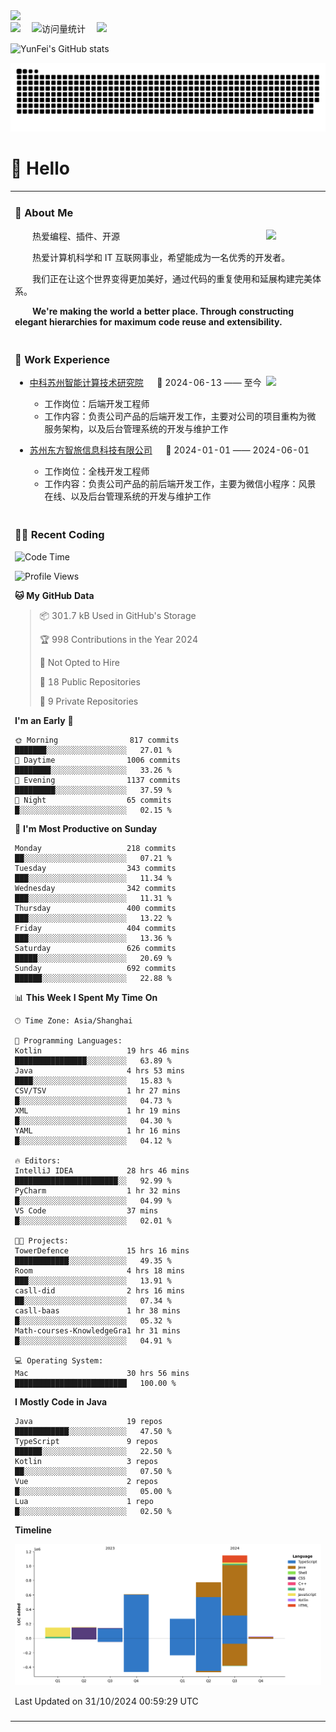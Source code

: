   <!-- dynamic typing effect 动态打字效果 -->
  <div>
    <a href="http://yunfei.plus">
      <img src="https://readme-typing-svg.demolab.com?font=Fira+Code&pause=1000&width=435&lines=console.log(%22Hello%2C%20World%22);祝您今天愉快!&center=true&size=27" />
    </a>
  </div>

  <div>
    <a href="http://yunfei.plus/"><img src="https://img.shields.io/badge/Website-博客-8c36db" /></a>&emsp;
    <!-- visitor -->
    <img src="https://komarev.com/ghpvc/?username=yunfeidog&label=Views&color=orange&style=flat" alt="访问量统计" />&emsp;
    <!-- wakatime -->    
    <a href="https://wakatime.com/@yunfeidog"><img src="https://wakatime.com/badge/user/42d0678c-368b-448b-9a77-5d21c5b55352.svg" /></a>
  </div>

![YunFei's GitHub stats](https://github-readme-stats.vercel.app/api?username=yunfeidog)

![snake](./dist/github-contribution-grid-snake.svg)

#  🙋 Hello

<table>


<tr><td>

### 🤺 About Me

<img align="right" width="88" src="https://cdn.jsdelivr.net/gh/yunfeidog/yunfeidog/assets/images/jobs.png" />

<p>&emsp;&emsp;热爱编程、插件、开源</p>
<p>&emsp;&emsp;热爱计算机科学和 IT 互联网事业，希望能成为一名优秀的开发者。</p>
<p>&emsp;&emsp;我们正在让这个世界变得更加美好，通过代码的重复使用和延展构建完美体系。</p>
<p>&emsp;&emsp;<strong>We're making the world a better place. Through constructing elegant hierarchies for maximum code reuse and extensibility.</strong></p>

</td></tr> 

<tr><td>

### 🏢 Work Experience

<img align="right" width="88" src="https://cdn.jsdelivr.net/gh/yunfeidog/yunfeidog/assets/images/yuanze.png" />

- [中科苏州智能计算技术研究院](http://iict.ac.cn/sy) &emsp; 📌 2024-06-13 —— 至今

  - 工作岗位：后端开发工程师
  - 工作内容：负责公司产品的后端开发工作，主要对公司的项目重构为微服务架构，以及后台管理系统的开发与维护工作

- [苏州东方智旅信息科技有限公司](http://www.leyoobao.com/) &emsp; 📌 2024-01-01 —— 2024-06-01

    - 工作岗位：全栈开发工程师
    - 工作内容：负责公司产品的前后端开发工作，主要为微信小程序：风景在线、以及后台管理系统的开发与维护工作


</td></tr>

<tr><td>

### 👩‍💻 Recent Coding
<!--START_SECTION:waka-->
![Code Time](http://img.shields.io/badge/Code%20Time-1%2C967%20hrs%2019%20mins-blue)

![Profile Views](http://img.shields.io/badge/Profile%20Views-18-blue)

**🐱 My GitHub Data** 

> 📦 301.7 kB Used in GitHub's Storage 
 > 
> 🏆 998 Contributions in the Year 2024
 > 
> 🚫 Not Opted to Hire
 > 
> 📜 18 Public Repositories 
 > 
> 🔑 9 Private Repositories 
 > 
**I'm an Early 🐤** 

```text
🌞 Morning                817 commits         ███████░░░░░░░░░░░░░░░░░░   27.01 % 
🌆 Daytime                1006 commits        ████████░░░░░░░░░░░░░░░░░   33.26 % 
🌃 Evening                1137 commits        █████████░░░░░░░░░░░░░░░░   37.59 % 
🌙 Night                  65 commits          █░░░░░░░░░░░░░░░░░░░░░░░░   02.15 % 
```
📅 **I'm Most Productive on Sunday** 

```text
Monday                   218 commits         ██░░░░░░░░░░░░░░░░░░░░░░░   07.21 % 
Tuesday                  343 commits         ███░░░░░░░░░░░░░░░░░░░░░░   11.34 % 
Wednesday                342 commits         ███░░░░░░░░░░░░░░░░░░░░░░   11.31 % 
Thursday                 400 commits         ███░░░░░░░░░░░░░░░░░░░░░░   13.22 % 
Friday                   404 commits         ███░░░░░░░░░░░░░░░░░░░░░░   13.36 % 
Saturday                 626 commits         █████░░░░░░░░░░░░░░░░░░░░   20.69 % 
Sunday                   692 commits         ██████░░░░░░░░░░░░░░░░░░░   22.88 % 
```


📊 **This Week I Spent My Time On** 

```text
🕑︎ Time Zone: Asia/Shanghai

💬 Programming Languages: 
Kotlin                   19 hrs 46 mins      ████████████████░░░░░░░░░   63.89 % 
Java                     4 hrs 53 mins       ████░░░░░░░░░░░░░░░░░░░░░   15.83 % 
CSV/TSV                  1 hr 27 mins        █░░░░░░░░░░░░░░░░░░░░░░░░   04.73 % 
XML                      1 hr 19 mins        █░░░░░░░░░░░░░░░░░░░░░░░░   04.30 % 
YAML                     1 hr 16 mins        █░░░░░░░░░░░░░░░░░░░░░░░░   04.12 % 

🔥 Editors: 
IntelliJ IDEA            28 hrs 46 mins      ███████████████████████░░   92.99 % 
PyCharm                  1 hr 32 mins        █░░░░░░░░░░░░░░░░░░░░░░░░   04.99 % 
VS Code                  37 mins             █░░░░░░░░░░░░░░░░░░░░░░░░   02.01 % 

🐱‍💻 Projects: 
TowerDefence             15 hrs 16 mins      ████████████░░░░░░░░░░░░░   49.35 % 
Room                     4 hrs 18 mins       ███░░░░░░░░░░░░░░░░░░░░░░   13.91 % 
casll-did                2 hrs 16 mins       ██░░░░░░░░░░░░░░░░░░░░░░░   07.34 % 
casll-baas               1 hr 38 mins        █░░░░░░░░░░░░░░░░░░░░░░░░   05.32 % 
Math-courses-KnowledgeGra1 hr 31 mins        █░░░░░░░░░░░░░░░░░░░░░░░░   04.91 % 

💻 Operating System: 
Mac                      30 hrs 56 mins      █████████████████████████   100.00 % 
```

**I Mostly Code in Java** 

```text
Java                     19 repos            ████████████░░░░░░░░░░░░░   47.50 % 
TypeScript               9 repos             ██████░░░░░░░░░░░░░░░░░░░   22.50 % 
Kotlin                   3 repos             ██░░░░░░░░░░░░░░░░░░░░░░░   07.50 % 
Vue                      2 repos             █░░░░░░░░░░░░░░░░░░░░░░░░   05.00 % 
Lua                      1 repo              █░░░░░░░░░░░░░░░░░░░░░░░░   02.50 % 
```



**Timeline**

![Lines of Code chart](https://raw.githubusercontent.com/yunfeidog/yunfeidog/main/assets/bar_graph.png)


 Last Updated on 31/10/2024 00:59:29 UTC
<!--END_SECTION:waka-->

</td></tr>




<tr><td>

